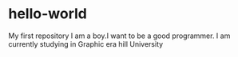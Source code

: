 # hello-world
My first repository
I am a boy.I want to be a good programmer.
I am currently studying in Graphic era hill University
